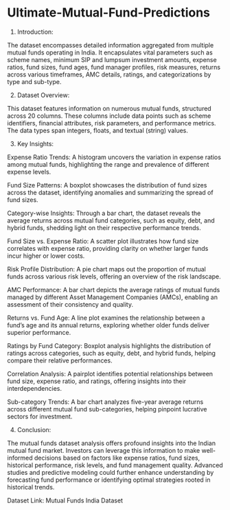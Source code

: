 # Ultimate-Mutual-Fund-Predictions
1. Introduction:

The dataset encompasses detailed information aggregated from multiple mutual funds operating in India. It encapsulates vital parameters such as scheme names, minimum SIP and lumpsum investment amounts, expense ratios, fund sizes, fund ages, fund manager profiles, risk measures, returns across various timeframes, AMC details, ratings, and categorizations by type and sub-type.

2. Dataset Overview:

This dataset features information on numerous mutual funds, structured across 20 columns. These columns include data points such as scheme identifiers, financial attributes, risk parameters, and performance metrics. The data types span integers, floats, and textual (string) values.

3. Key Insights:

Expense Ratio Trends: A histogram uncovers the variation in expense ratios among mutual funds, highlighting the range and prevalence of different expense levels.

Fund Size Patterns: A boxplot showcases the distribution of fund sizes across the dataset, identifying anomalies and summarizing the spread of fund sizes.

Category-wise Insights: Through a bar chart, the dataset reveals the average returns across mutual fund categories, such as equity, debt, and hybrid funds, shedding light on their respective performance trends.

Fund Size vs. Expense Ratio: A scatter plot illustrates how fund size correlates with expense ratio, providing clarity on whether larger funds incur higher or lower costs.

Risk Profile Distribution: A pie chart maps out the proportion of mutual funds across various risk levels, offering an overview of the risk landscape.

AMC Performance: A bar chart depicts the average ratings of mutual funds managed by different Asset Management Companies (AMCs), enabling an assessment of their consistency and quality.

Returns vs. Fund Age: A line plot examines the relationship between a fund’s age and its annual returns, exploring whether older funds deliver superior performance.

Ratings by Fund Category: Boxplot analysis highlights the distribution of ratings across categories, such as equity, debt, and hybrid funds, helping compare their relative performances.

Correlation Analysis: A pairplot identifies potential relationships between fund size, expense ratio, and ratings, offering insights into their interdependencies.

Sub-category Trends: A bar chart analyzes five-year average returns across different mutual fund sub-categories, helping pinpoint lucrative sectors for investment.

4. Conclusion:

The mutual funds dataset analysis offers profound insights into the Indian mutual fund market. Investors can leverage this information to make well-informed decisions based on factors like expense ratios, fund sizes, historical performance, risk levels, and fund management quality. Advanced studies and predictive modeling could further enhance understanding by forecasting fund performance or identifying optimal strategies rooted in historical trends.

Dataset Link: Mutual Funds India Dataset

